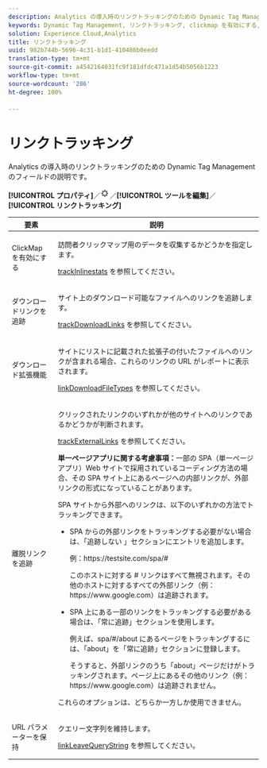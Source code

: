 ```yaml
---
description: Analytics の導入時のリンクトラッキングのための Dynamic Tag Management のフィールドの説明です。
keywords: Dynamic Tag Management, リンクトラッキング, clickmap を有効にする, ダウンロードリンクを追跡, ダウンロード拡張子, 離脱リンクを追跡, url パラメーターを保持
solution: Experience Cloud,Analytics
title: リンクトラッキング
uuid: 982b744b-5696-4c31-b1d1-410486b0eedd
translation-type: tm+mt
source-git-commit: a4542164031fc9f181dfdc471a1d54b5056b1223
workflow-type: tm+mt
source-wordcount: '286'
ht-degree: 100%

---
```



# リンクトラッキング

Analytics の導入時のリンクトラッキングのための Dynamic Tag Management のフィールドの説明です。

**[!UICONTROL プロパティ]**／![歯車アイコン](assets/settings_gear.png)／**[!UICONTROL ツールを編集]**／**[!UICONTROL リンクトラッキング]**

<table id="table_F23FB0B284E74B66A107B1D69D22A51C">
 <thead>
  <tr>
   <th colname="col1" class="entry"> 要素 </th>
   <th colname="col2" class="entry"> 説明 </th>
  </tr> 
 </thead>
 <tbody> 
  <tr> 
   <td colname="col1"> ClickMap を有効にする </td>
   <td colname="col2"> <p>訪問者クリックマップ用のデータを収集するかどうかを指定します。 </p> <p><a href="../../../vars/config-vars/trackinlinestats.md">trackInlinestats</a> を参照してください。 </p> </td>
  </tr>
  <tr>
   <td colname="col1"> ダウンロードリンクを追跡 </td>
   <td colname="col2"> <p>サイト上のダウンロード可能なファイルへのリンクを追跡します。 </p> <p><a href="../../../vars/config-vars/trackdownloadlinks.md">trackDownloadLinks</a> を参照してください。</p> </td>
  </tr> 
  <tr> 
   <td colname="col1"> ダウンロード拡張機能 </td> 
   <td colname="col2"> <p>サイトにリストに記載された拡張子の付いたファイルへのリンクが含まれる場合、これらのリンクの URL がレポートに表示されます。 </p><a href="../../../vars/config-vars/linkdownloadfiletypes.md">linkDownloadFileTypes</a> を参照してください。 </p> </td>
  </tr>
  <tr> 
   <td colname="col1"> 離脱リンクを追跡 </td>
   <td colname="col2"> <p>クリックされたリンクのいずれかが他のサイトへのリンクであるかどうかが判断されます。 </p> <p><a href="../../../vars/config-vars/trackexternallinks.md">trackExternalLinks</a> を参照してください。 </p> <p><b>単一ページアプリに関する考慮事項：</b>一部の SPA（単一ページアプリ）Web サイトで採用されているコーディング方法の場合、その SPA サイト上にあるページへの内部リンクが、外部リンクの形式になっていることがあります。 </p> <p>SPA サイトから外部へのリンクは、以下のいずれかの方法でトラッキングできます。 </p>
    <ul id="ul_A4179633ED0644C3BA5F548A58CA4EC9">
     <li id="li_1959FBF14E42469FA8724B37EB58BC54"> <p>SPA からの外部リンクをトラッキングする必要がない場合は、「<span class="wintitle">追跡しない</span> 」セクションにエントリを追加します。 </p> <p>例：<span class="filepath">https://testsite.com/spa/#</span> </p> <p>このホストに対する # リンクはすべて無視されます。その他のホストに対するすべての外部リンク（例：<span class="filepath">https://www.google.com</span>）は追跡されます。 </p> </li>
     <li id="li_37DD4D37887243FB928C9C04ACE9D39E"> <p>SPA 上にある一部のリンクをトラッキングする必要がある場合は、「<span class="wintitle">常に追跡</span>」セクションを使用します。 </p> <p>例えば、<span class="filepath">spa/#/about</span> にあるページをトラッキングするには、「about」を「<span class="wintitle">常に追跡</span>」セクションに登録します。 </p> <p>そうすると、外部リンクのうち「about」ページだけがトラッキングされます。ページ上にあるその他のリンク（例：<span class="filepath">https://www.google.com</span>）は追跡されません。 </p> </li>
    </ul> <p>これらのオプションは、どちらか一方しか使用できません。 </p> </td> 
  </tr>
  <tr>
   <td colname="col1"> URL パラメーターを保持 </td>
   <td colname="col2"> <p>クエリー文字列を維持します。 </p> <p><a href="../../../vars/config-vars/linkleavequerystring.md">linkLeaveQueryString</a> を参照してください。 </p> </td>
  </tr>
 </tbody>
</table>

